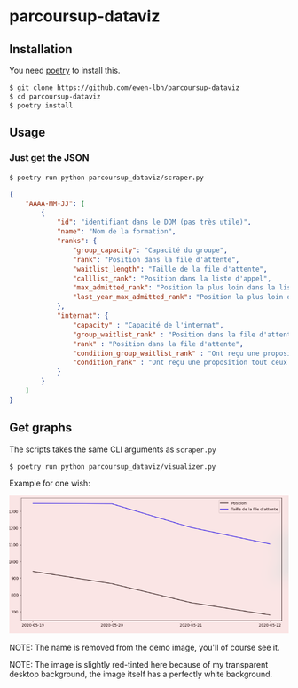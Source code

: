 # parcoursup-dataviz

## Installation

You need [poetry](https://python-poetry.org) to install this.
 
```sh-session
$ git clone https://github.com/ewen-lbh/parcoursup-dataviz
$ cd parcoursup-dataviz
$ poetry install
```

## Usage

### Just get the JSON

```sh-session
$ poetry run python parcoursup_dataviz/scraper.py
```

```json
{
    "AAAA-MM-JJ": [
        {
            "id": "identifiant dans le DOM (pas très utile)",
            "name": "Nom de la formation",
            "ranks": {
                "group_capacity": "Capacité du groupe",
                "rank": "Position dans la file d'attente",
                "waitlist_length": "Taille de la file d'attente",
                "calllist_rank": "Position dans la liste d'appel",
                "max_admitted_rank": "Position la plus loin dans la liste d'appel à avoir été acceptée cette année",
                "last_year_max_admitted_rank": "Position la plus loin dans la liste d'appel à avoir été acceptée en 2019",
            },
            "internat": {
                "capacity" : "Capacité de l'internat",
                "group_waitlist_rank" : "Position dans la file d'attente du groupe",
                "rank" : "Position dans la file d'attente",
                "condition_group_waitlist_rank" : "Ont reçu une proposition tout ceux qui était positionnés avant où à cette position dans la file d'attente du groupe (ET voir condition_rank)",
                "condition_rank" : "Ont reçu une proposition tout ceux qui était positionnés avant où à cette position dans la file d'attente (ET voir condition_group_waitlist_rank)",
            }
        }
    ]
}
```

## Get graphs

The scripts takes the same CLI arguments as `scraper.py`

```sh-session
$ poetry run python parcoursup_dataviz/visualizer.py
```

Example for one wish:

![One graph plotting waitlist position & length over time for a wish](./demo-graph.png)

NOTE: The name is removed from the demo image, you'll of course see it.

NOTE: The image is slightly red-tinted here because of my transparent desktop background, the image itself has a perfectly white background.
